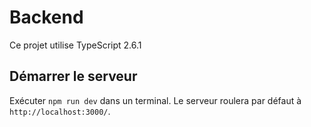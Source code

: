# Backend

Ce projet utilise TypeScript 2.6.1

## Démarrer le serveur

Exécuter `npm run dev` dans un terminal. Le serveur roulera par défaut à `http://localhost:3000/`.
